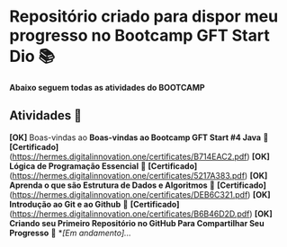 # **Repositório criado para dispor meu progresso no Bootcamp GFT Start Dio** 📚
**Abaixo seguem todas as atividades do BOOTCAMP**
## **Atividades** 📑
**[OK]** Boas-vindas ao **Boas-vindas ao Bootcamp GFT Start #4 Java** 📎 **[Certificado]**(https://hermes.digitalinnovation.one/certificates/B714EAC2.pdf)
**[OK]** **Lógica de Programação Essencial** 📎 **[Certificado]**(https://hermes.digitalinnovation.one/certificates/5217A383.pdf)
**[OK]** **Aprenda o que são Estrutura de Dados e Algoritmos** 📎 **[Certificado]**(https://hermes.digitalinnovation.one/certificates/DEB6C321.pdf)
**[OK]** **Introdução ao Git e ao Github** 📎 **[Certificado]**(https://hermes.digitalinnovation.one/certificates/B6B46D2D.pdf)
**[OK]** **Criando seu Primeiro Repositório no GitHub Para Compartilhar Seu Progresso** 📎 **[Em andamento]...*


